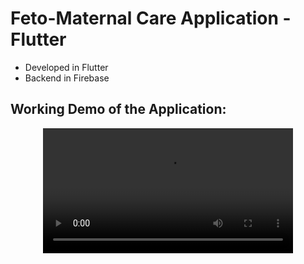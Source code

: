# Feto-Maternal Care Application - Flutter

- Developed in Flutter
- Backend in Firebase

## Working Demo of the Application:

<div align="center">
  <video src="https://user-images.githubusercontent.com/59369881/199464068-cf6f9b3c-de15-49fe-a94a-1387df95abbb.mp4" width=400/>
<div/>
